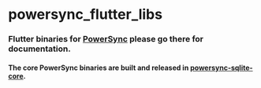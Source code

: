 # powersync_flutter_libs

### Flutter binaries for [PowerSync](https://pub.dev/packages/powersync) please go there for documentation.

#### The core PowerSync binaries are built and released in [powersync-sqlite-core](https://github.com/powersync-ja/powersync-sqlite-core).
